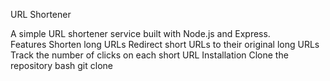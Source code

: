 URL Shortener

A simple URL shortener service built with Node.js and Express.<br>
Features
Shorten long URLs
Redirect short URLs to their original long URLs
Track the number of clicks on each short URL
Installation
Clone the repository
bash
git clone
